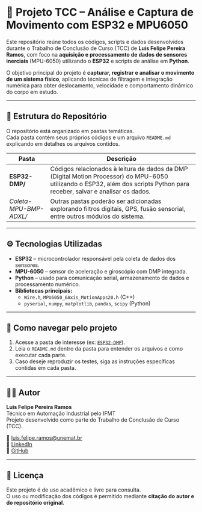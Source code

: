 # 🧠 Projeto TCC – Análise e Captura de Movimento com ESP32 e MPU6050

Este repositório reúne todos os códigos, scripts e dados desenvolvidos durante o Trabalho de Conclusão de Curso (TCC) de **Luis Felipe Pereira Ramos**, com foco na **aquisição e processamento de dados de sensores inerciais** (MPU-6050) utilizando o **ESP32** e scripts de análise em **Python**.

O objetivo principal do projeto é **capturar, registrar e analisar o movimento de um sistema físico**, aplicando técnicas de filtragem e integração numérica para obter deslocamento, velocidade e comportamento dinâmico do corpo em estudo.

---

## 📂 Estrutura do Repositório

O repositório está organizado em pastas temáticas.  
Cada pasta contém seus próprios códigos e um arquivo `README.md` explicando em detalhes os arquivos contidos.

| Pasta | Descrição |
|-------|------------|
| **ESP32-DMP/** | Códigos relacionados à leitura de dados da DMP (Digital Motion Processor) do MPU-6050 utilizando o ESP32, além dos scripts Python para receber, salvar e analisar os dados. |
| *Coleta-MPU-BMP-ADXL/* | Outras pastas poderão ser adicionadas explorando filtros digitais, GPS, fusão sensorial, entre outros módulos do sistema. |

---

## ⚙️ Tecnologias Utilizadas

- **ESP32** – microcontrolador responsável pela coleta de dados dos sensores.  
- **MPU-6050** – sensor de aceleração e giroscópio com DMP integrada.  
- **Python** – usado para comunicação serial, armazenamento de dados e processamento numérico.  
- **Bibliotecas principais:**  
  - `Wire.h`, `MPU6050_6Axis_MotionApps20.h` (C++)  
  - `pyserial`, `numpy`, `matplotlib`, `pandas`, `scipy` (Python)

---

## 🚀 Como navegar pelo projeto

1. Acesse a pasta de interesse (ex: [`ESP32-DMP`](./ESP32-DMP)).  
2. Leia o `README.md` dentro da pasta para entender os arquivos e como executar cada parte.  
3. Caso deseje reproduzir os testes, siga as instruções específicas contidas em cada pasta.

---

## 👨‍💻 Autor

**Luis Felipe Pereira Ramos**  
Técnico em Automação Industrial pelo IFMT  
Projeto desenvolvido como parte do Trabalho de Conclusão de Curso (TCC).

📧 [luis.felipe.ramos@unemat.br](mailto:luis.felipe.ramos@unemat.br)  
📘 [LinkedIn](www.linkedin.com/in/luis-felipe-pereira-ramos-357843346)  
🐙 [GitHub](https://github.com/Felipovisky-Eng)

---

## 🧾 Licença

Este projeto é de uso acadêmico e livre para consulta.  
O uso ou modificação dos códigos é permitido mediante **citação do autor e do repositório original**.

